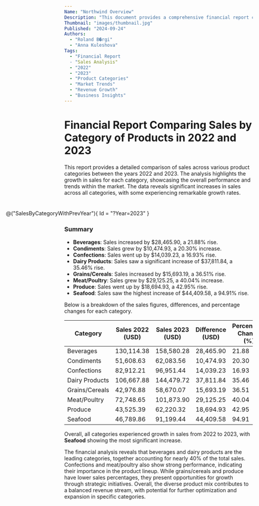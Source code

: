 ```yaml
---
Name: "Northwind Overview"
Description: "This document provides a comprehensive financial report comparing sales by category of products for the years 2022 and 2023. It highlights the growth in sales across various categories, showcasing overall performance and market trends. The financial analysis underscores the leading categories, such as beverages and dairy products, which together account for nearly 40% of total sales. It also identifies opportunities for growth in grains/cereals and produce through strategic initiatives."
Thumbnail: "images/thumbnail.jpg"
Published: "2024-09-24"
Authors:
  - "Roland B�rgi"
  - "Anna Kuleshova"
Tags:
  - "Financial Report
  - "Sales Analysis"
  - "2022"
  - "2023"
  - "Product Categories"
  - "Market Trends"
  - "Revenue Growth"
  - "Business Insights"
---
```


# Financial Report Comparing Sales by Category of Products in 2022 and 2023
<style>
    .sales-by-category-comparison-chart {
        float: right;
        width: 50%;
        min-width: 650px;
        max-width: 650px;
        max-height: 300px;
        margin: 10px;
    }
</style>

This report provides a detailed comparison of sales across various product categories between the years 2022 and 2023. The analysis highlights the growth in sales for each category, showcasing the overall performance and trends within the market. The data reveals significant increases in sales across all categories, with some experiencing remarkable growth rates. 
<div class="sales-by-category-comparison-chart">

@("SalesByCategoryWithPrevYear"){ Id = "?Year=2023" }

</div>

### Summary
- **Beverages**: Sales increased by $28,465.90, a 21.88% rise.
- **Condiments**: Sales grew by $10,474.93, a 20.30% increase.
- **Confections**: Sales went up by $14,039.23, a 16.93% rise.
- **Dairy Products**: Sales saw a significant increase of $37,811.84, a 35.46% rise.
- **Grains/Cereals**: Sales increased by $15,693.19, a 36.51% rise.
- **Meat/Poultry**: Sales grew by $29,125.25, a 40.04% increase.
- **Produce**: Sales went up by $18,694.93, a 42.95% rise.
- **Seafood**: Sales saw the highest increase of $44,409.58, a 94.91% rise.

Below is a breakdown of the sales figures, differences, and percentage changes for each category.

| Category         | Sales 2022 (USD) | Sales 2023 (USD) | Difference (USD) | Percentage Change (%) |
|------------------|------------------|------------------|------------------|-----------------------|
| Beverages        | 130,114.38       | 158,580.28       | 28,465.90        | 21.88                 |
| Condiments       | 51,608.63        | 62,083.56        | 10,474.93        | 20.30                 |
| Confections      | 82,912.21        | 96,951.44        | 14,039.23        | 16.93                 |
| Dairy Products   | 106,667.88       | 144,479.72       | 37,811.84        | 35.46                 |
| Grains/Cereals   | 42,976.88        | 58,670.07        | 15,693.19        | 36.51                 |
| Meat/Poultry     | 72,748.65        | 101,873.90       | 29,125.25        | 40.04                 |
| Produce          | 43,525.39        | 62,220.32        | 18,694.93        | 42.95                 |
| Seafood          | 46,789.86        | 91,199.44        | 44,409.58        | 94.91                 |

Overall, all categories experienced growth in sales from 2022 to 2023, with **Seafood** showing the most significant increase.

The financial analysis reveals that beverages and dairy products are the leading categories, together accounting for nearly 40% of the total sales. Confections and meat/poultry also show strong performance, indicating their importance in the product lineup. While grains/cereals and produce have lower sales percentages, they present opportunities for growth through strategic initiatives. Overall, the diverse product mix contributes to a balanced revenue stream, with potential for further optimization and expansion in specific categories.
